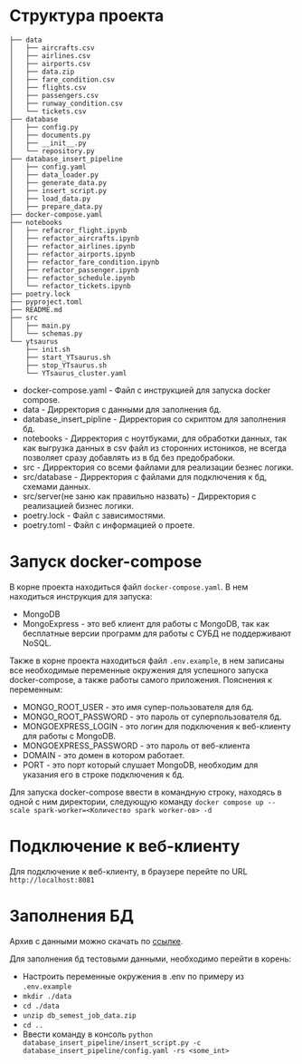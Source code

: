 # Структура проекта

```
├── data
│   ├── aircrafts.csv
│   ├── airlines.csv
│   ├── airports.csv
│   ├── data.zip
│   ├── fare_condition.csv
│   ├── flights.csv
│   ├── passengers.csv
│   ├── runway_condition.csv
│   └── tickets.csv
├── database
│   ├── config.py
│   ├── documents.py
│   ├── __init__.py
│   └── repository.py
├── database_insert_pipeline
│   ├── config.yaml
│   ├── data_loader.py
│   ├── generate_data.py
│   ├── insert_script.py
│   ├── load_data.py
│   ├── prepare_data.py
├── docker-compose.yaml
├── notebooks
│   ├── refacror_flight.ipynb
│   ├── refactor_aircrafts.ipynb
│   ├── refactor_airlines.ipynb
│   ├── refactor_airports.ipynb
│   ├── refactor_fare_condition.ipynb
│   ├── refactor_passenger.ipynb
│   ├── refactor_schedule.ipynb
│   └── refactor_tickets.ipynb
├── poetry.lock
├── pyproject.toml
├── README.md
├── src
│   ├── main.py
│   └── schemas.py
└── ytsaurus
    ├── init.sh
    ├── start_YTsaurus.sh
    ├── stop_YTsaurus.sh
    └── YTsaurus_cluster.yaml

```
- docker-compose.yaml - Файл с инструкцией для запуска docker compose.
- data - Дирректория с данными для заполнения бд.
- database_insert_pipline - Дирректория со скриптом для заполнения бд.
- notebooks - Дирректория с ноутбуками, для обработки данных, так как выгрузка данных в csv файл из сторонних истоников, не всегда позволяет сразу добавлять из в бд без предобрабоки.
- src - Дирректория со всеми файлами для реализации безнес логики.
- src/database - Дирректория с файлами для подключения к бд, схемами данных.
- src/server(не заню как правильно назвать) - Дирректория с реализацией бизнес логики.
- poetry.lock - Файл с зависимостями.
- poetry.toml - Файл с информацией о проете.


# Запуск docker-compose

В корне проекта находиться файл `docker-compose.yaml`. В нем находиться инструкция для запуска: 
- MongoDB
- MongoExpress - это веб клиент для работы с MongoDB, так как бесплатные версии программ для работы с СУБД не поддерживают NoSQL.

Также в корне проекта находиться файл `.env.example`, в нем записаны все необходимые переменные окружения для успешного запуска docker-compose, а также работы самого приложения. Пояснения к переменным:
- MONGO_ROOT_USER - это имя супер-пользователя для бд.
- MONGO_ROOT_PASSWORD - это пароль от суперпользователя бд.
- MONGOEXPRESS_LOGIN - это логин для подключения к веб-клиенту для работы с MongoDB.
- MONGOEXPRESS_PASSWORD - это пароль от веб-клиента
- DOMAIN - это домен в котором работает.
- PORT - это порт который слушает MongoDB, необходим для указания его в строке подключения к бд.

Для запуска docker-compose  ввести в командную строку, находясь в одной с ним директории, следующую команду `docker compose up --scale spark-worker=<Количество spark worker-ов> -d`

# Подключение к веб-клиенту

Для подключение к веб-клиенту, в браузере перейте по URL `http://localhost:8081`

# Заполнения БД

Архив с данными можно скачать по [ссылке](https://disk.yandex.ru/d/bfcM9RSuw-ipJA). 

Для заполнения бд тестовыми данными, необходимо перейти в корень:
- Настроить переменные окружения в .env по примеру из `.env.example`
- `mkdir ./data`
- `cd ./data`
- `unzip db_semest_job_data.zip`
- `cd ..`
- Ввести команду в консоль `python database_insert_pipeline/insert_script.py -c database_insert_pipeline/config.yaml -rs <some_int>`


